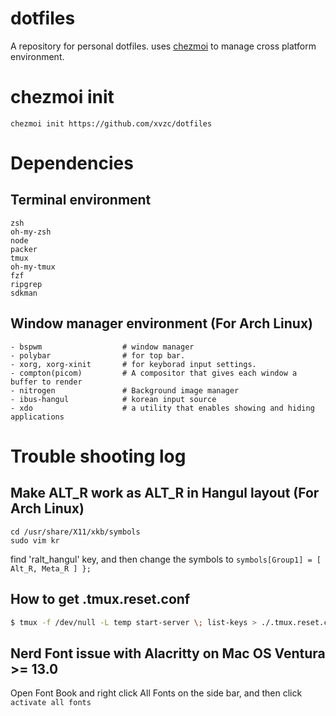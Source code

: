 # dotfiles
A repository for personal dotfiles. uses [chezmoi](https://github.com/twpayne/chezmoi) to manage cross platform environment.

# chezmoi init
`chezmoi init https://github.com/xvzc/dotfiles`

# Dependencies
## Terminal environment
```
zsh
oh-my-zsh
node
packer
tmux
oh-my-tmux
fzf
ripgrep
sdkman
```

## Window manager environment (For Arch Linux)
```
- bspwm                  # window manager
- polybar                # for top bar.
- xorg, xorg-xinit       # for keyborad input settings.
- compton(picom)         # A compositor that gives each window a buffer to render
- nitrogen               # Background image manager
- ibus-hangul            # korean input source
- xdo                    # a utility that enables showing and hiding applications
```

# Trouble shooting log
## Make ALT_R work as ALT_R in Hangul layout (For Arch Linux)
```
cd /usr/share/X11/xkb/symbols
sudo vim kr

```
find 'ralt_hangul' key, and then change the symbols to `symbols[Group1] = [ Alt_R, Meta_R ] };`

## How to get .tmux.reset.conf
```bash
$ tmux -f /dev/null -L temp start-server \; list-keys > ./.tmux.reset.conf

```

## Nerd Font issue with Alacritty on Mac OS Ventura >= 13.0 
Open Font Book and right click All Fonts on the side bar, and then click `activate all fonts`
